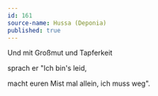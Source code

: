 ```yaml
---
id: 161
source-name: Hussa (Deponia)
published: true
---
```


<p>Und mit Großmut und Tapferkeit</p>

<p>sprach er "Ich bin's leid,</p>

<p>macht euren Mist mal allein, ich muss weg".</p>


